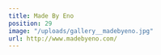 ```yaml
---
title: Made By Eno
position: 29
image: "/uploads/gallery__madebyeno.jpg"
url: http://www.madebyeno.com/
---
```


